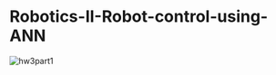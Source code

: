 # Robotics-II-Robot-control-using-ANN

![hw3part1](https://github.com/aikesha/Robotics-II-Robot-control-using-ANN/blob/main/videos/hw3part1.gif)
